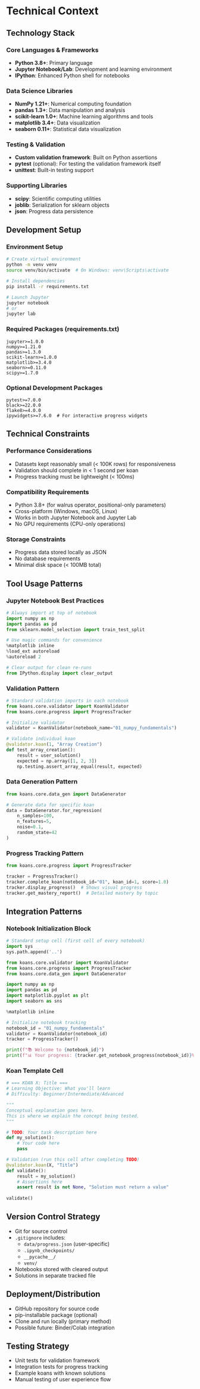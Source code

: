 # Technical Context

## Technology Stack

### Core Languages & Frameworks
- **Python 3.8+**: Primary language
- **Jupyter Notebook/Lab**: Development and learning environment
- **IPython**: Enhanced Python shell for notebooks

### Data Science Libraries
- **NumPy 1.21+**: Numerical computing foundation
- **pandas 1.3+**: Data manipulation and analysis
- **scikit-learn 1.0+**: Machine learning algorithms and tools
- **matplotlib 3.4+**: Data visualization
- **seaborn 0.11+**: Statistical data visualization

### Testing & Validation
- **Custom validation framework**: Built on Python assertions
- **pytest** (optional): For testing the validation framework itself
- **unittest**: Built-in testing support

### Supporting Libraries
- **scipy**: Scientific computing utilities
- **joblib**: Serialization for sklearn objects
- **json**: Progress data persistence

## Development Setup

### Environment Setup
```bash
# Create virtual environment
python -m venv venv
source venv/bin/activate  # On Windows: venv\Scripts\activate

# Install dependencies
pip install -r requirements.txt

# Launch Jupyter
jupyter notebook
# or
jupyter lab
```

### Required Packages (requirements.txt)
```
jupyter>=1.0.0
numpy>=1.21.0
pandas>=1.3.0
scikit-learn>=1.0.0
matplotlib>=3.4.0
seaborn>=0.11.0
scipy>=1.7.0
```

### Optional Development Packages
```
pytest>=7.0.0
black>=22.0.0
flake8>=4.0.0
ipywidgets>=7.6.0  # For interactive progress widgets
```

## Technical Constraints

### Performance Considerations
- Datasets kept reasonably small (< 100K rows) for responsiveness
- Validation should complete in < 1 second per koan
- Progress tracking must be lightweight (< 100ms)

### Compatibility Requirements
- Python 3.8+ (for walrus operator, positional-only parameters)
- Cross-platform (Windows, macOS, Linux)
- Works in both Jupyter Notebook and Jupyter Lab
- No GPU requirements (CPU-only operations)

### Storage Constraints
- Progress data stored locally as JSON
- No database requirements
- Minimal disk space (< 100MB total)

## Tool Usage Patterns

### Jupyter Notebook Best Practices
```python
# Always import at top of notebook
import numpy as np
import pandas as pd
from sklearn.model_selection import train_test_split

# Use magic commands for convenience
%matplotlib inline
%load_ext autoreload
%autoreload 2

# Clear output for clean re-runs
from IPython.display import clear_output
```

### Validation Pattern
```python
# Standard validation imports in each notebook
from koans.core.validator import KoanValidator
from koans.core.progress import ProgressTracker

# Initialize validator
validator = KoanValidator(notebook_name="01_numpy_fundamentals")

# Validate individual koan
@validator.koan(1, "Array Creation")
def test_array_creation():
    result = user_solution()
    expected = np.array([1, 2, 3])
    np.testing.assert_array_equal(result, expected)
```

### Data Generation Pattern
```python
from koans.core.data_gen import DataGenerator

# Generate data for specific koan
data = DataGenerator.for_regression(
    n_samples=100,
    n_features=5,
    noise=0.1,
    random_state=42
)
```

### Progress Tracking Pattern
```python
from koans.core.progress import ProgressTracker

tracker = ProgressTracker()
tracker.complete_koan(notebook_id="01", koan_id=1, score=1.0)
tracker.display_progress()  # Shows visual progress
tracker.get_mastery_report()  # Detailed mastery by topic
```

## Integration Patterns

### Notebook Initialization Block
```python
# Standard setup cell (first cell of every notebook)
import sys
sys.path.append('..')

from koans.core.validator import KoanValidator
from koans.core.progress import ProgressTracker
from koans.core.data_gen import DataGenerator

import numpy as np
import pandas as pd
import matplotlib.pyplot as plt
import seaborn as sns

%matplotlib inline

# Initialize notebook tracking
notebook_id = "01_numpy_fundamentals"
validator = KoanValidator(notebook_id)
tracker = ProgressTracker()

print(f"📚 Welcome to {notebook_id}")
print(f"📊 Your progress: {tracker.get_notebook_progress(notebook_id)}%")
```

### Koan Template Cell
```python
# === KOAN X: Title ===
# Learning Objective: What you'll learn
# Difficulty: Beginner/Intermediate/Advanced

"""
Conceptual explanation goes here.
This is where we explain the concept being tested.
"""

# TODO: Your task description here
def my_solution():
    # Your code here
    pass

# Validation (run this cell after completing TODO)
@validator.koan(X, "Title")
def validate():
    result = my_solution()
    # Assertions here
    assert result is not None, "Solution must return a value"
    
validate()
```

## Version Control Strategy
- Git for source control
- `.gitignore` includes:
  - `data/progress.json` (user-specific)
  - `.ipynb_checkpoints/`
  - `__pycache__/`
  - `venv/`
- Notebooks stored with cleared output
- Solutions in separate tracked file

## Deployment/Distribution
- GitHub repository for source code
- pip-installable package (optional)
- Clone and run locally (primary method)
- Possible future: Binder/Colab integration

## Testing Strategy
- Unit tests for validation framework
- Integration tests for progress tracking
- Example koans with known solutions
- Manual testing of user experience flow